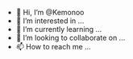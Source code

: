 - 👋 Hi, I’m @Kemonoo
- 👀 I’m interested in ...
- 🌱 I’m currently learning ...
- 💞️ I’m looking to collaborate on ...
- 📫 How to reach me ...

<!---
Kemonoo/Kemonoo is a ✨ special ✨ repository because its `README.md` (this file) appears on your GitHub profile.
You can click the Preview link to take a look at your changes.
--->
